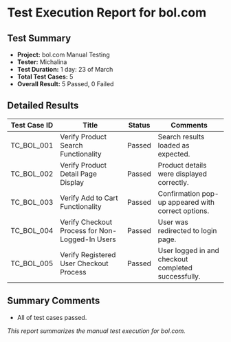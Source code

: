 # Test Execution Report for bol.com

## Test Summary
- **Project:** bol.com Manual Testing
- **Tester:** Michalina
- **Test Duration:** 1 day: 23 of March
- **Total Test Cases:** 5
- **Overall Result:** 5 Passed, 0 Failed

## Detailed Results

| Test Case ID | Title                                              | Status  | Comments                                                   |
|--------------|----------------------------------------------------|---------|------------------------------------------------------------|
| TC_BOL_001   | Verify Product Search Functionality                | Passed  | Search results loaded as expected.                         |
| TC_BOL_002   | Verify Product Detail Page Display                 | Passed  | Product details were displayed correctly.                  |
| TC_BOL_003   | Verify Add to Cart Functionality                   | Passed  | Confirmation pop-up appeared with correct options.         |
| TC_BOL_004   | Verify Checkout Process for Non-Logged-In Users    | Passed  | User was redirected to login page.                         |
| TC_BOL_005   | Verify Registered User Checkout Process            | Passed  | User logged in and checkout completed successfully.        |

## Summary Comments
- All of test cases passed.

*This report summarizes the manual test execution for bol.com.*
